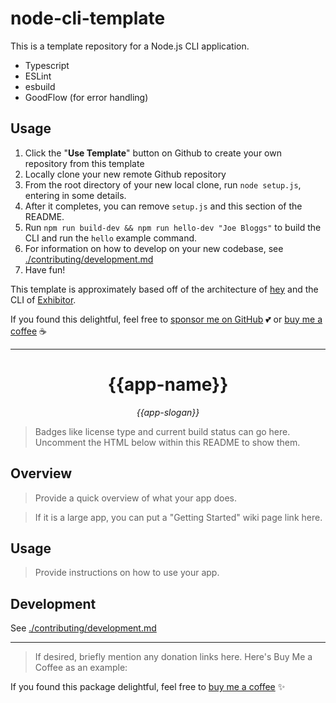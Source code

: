 # node-cli-template

This is a template repository for a Node.js CLI application.

* Typescript
* ESLint
* esbuild
* GoodFlow (for error handling) 

## Usage

1. Click the "**Use Template**" button on Github to create your own repository from this template
2. Locally clone your new remote Github repository
3. From the root directory of your new local clone, run `node setup.js`, entering in some details.
4. After it completes, you can remove `setup.js` and this section of the README.
5. Run `npm run build-dev && npm run hello-dev "Joe Bloggs"` to build the CLI and run the `hello` example command.
6. For information on how to develop on your new codebase, see [./contributing/development.md](./contributing/development.md)
7. Have fun!

This template is approximately based off of the architecture of [hey](https://github.com/samhuk/hey) and the CLI of [Exhibitor](https://github.com/samhuk/exhibitor).

If you found this delightful, feel free to [sponsor me on GitHub](https://github.com/sponsors/samhuk) 💕 or [buy me a coffee](https://www.buymeacoffee.com/samhuk) ☕

---

<h1 align="center">{{app-name}}</h1>
<p align="center">
  <em>{{app-slogan}}</em>
</p>

> Badges like license type and current build status can go here. Uncomment the HTML below within this README to show them.

<!-- <p align="center">
  <a href="https://github.com/{{github-user-name}}/{{app-name}}/actions/workflows/ci.yaml/badge.svg" target="_blank">
    <img src="https://github.com/{{github-user-name}}/{{app-name}}/actions/workflows/ci.yaml/badge.svg" alt="ci status" />
  </a>
  <a href="https://img.shields.io/badge/License-MIT-green.svg" target="_blank">
    <img src="https://img.shields.io/badge/License-MIT-green.svg" alt="license" />
  </a>
</p> -->

## Overview

> Provide a quick overview of what your app does.

> If it is a large app, you can put a "Getting Started" wiki page link here.

## Usage

> Provide instructions on how to use your app.

## Development

See [./contributing/development.md](./contributing/development.md)

---

> If desired, briefly mention any donation links here. Here's Buy Me a Coffee as an example:

If you found this package delightful, feel free to [buy me a coffee](https://www.buymeacoffee.com/{{buy-me-a-coffee-user-name}}) ✨
